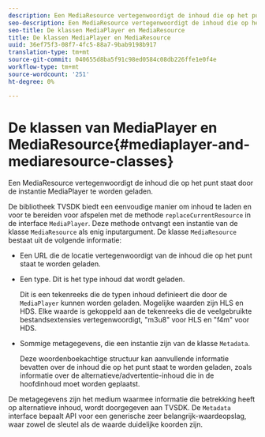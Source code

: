 ```yaml
---
description: Een MediaResource vertegenwoordigt de inhoud die op het punt staat door de instantie MediaPlayer te worden geladen.
seo-description: Een MediaResource vertegenwoordigt de inhoud die op het punt staat door de instantie MediaPlayer te worden geladen.
seo-title: De klassen MediaPlayer en MediaResource
title: De klassen MediaPlayer en MediaResource
uuid: 36ef75f3-08f7-4fc5-88a7-9bab9198b917
translation-type: tm+mt
source-git-commit: 040655d8ba5f91c98ed0584c08db226ffe1e0f4e
workflow-type: tm+mt
source-wordcount: '251'
ht-degree: 0%

---
```



# De klassen van MediaPlayer en MediaResource{#mediaplayer-and-mediaresource-classes}

Een MediaResource vertegenwoordigt de inhoud die op het punt staat door de instantie MediaPlayer te worden geladen.

<!--<a id="section_B09A012C97454AF58CE2269B800D8027"></a>-->

De bibliotheek TVSDK biedt een eenvoudige manier om inhoud te laden en voor te bereiden voor afspelen met de methode `replaceCurrentResource` in de interface `MediaPlayer`. Deze methode ontvangt een instantie van de klasse `MediaResource` als enig inputargument. De klasse `MediaResource` bestaat uit de volgende informatie:

* Een URL die de locatie vertegenwoordigt van de inhoud die op het punt staat te worden geladen.
* Een type. Dit is het type inhoud dat wordt geladen.

   Dit is een tekenreeks die de typen inhoud definieert die door de `MediaPlayer` kunnen worden geladen. Mogelijke waarden zijn HLS en HDS. Elke waarde is gekoppeld aan de tekenreeks die de veelgebruikte bestandsextensies vertegenwoordigt, &quot;m3u8&quot; voor HLS en &quot;f4m&quot; voor HDS.
* Sommige metagegevens, die een instantie zijn van de klasse `Metadata`.

   Deze woordenboekachtige structuur kan aanvullende informatie bevatten over de inhoud die op het punt staat te worden geladen, zoals informatie over de alternatieve/advertentie-inhoud die in de hoofdinhoud moet worden geplaatst.

De metagegevens zijn het medium waarmee informatie die betrekking heeft op alternatieve inhoud, wordt doorgegeven aan TVSDK. De `Metadata` interface bepaalt API voor een generische zeer belangrijk-waardeopslag, waar zowel de sleutel als de waarde duidelijke koorden zijn.
